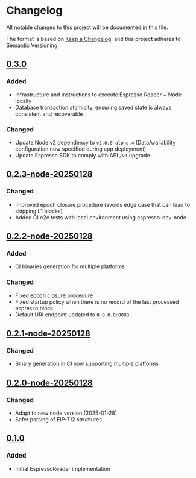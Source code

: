 <!-- markdownlint-disable MD024 -->
# Changelog

All notable changes to this project will be documented in this file.

The format is based on [Keep a Changelog](https://keepachangelog.com/en/1.0.0/),
and this project adheres to [Semantic Versioning](https://semver.org/spec/v2.0.0.html).

## [0.3.0]

### Added

- Infrastructure and instructions to execute Espresso Reader + Node locally
- Database transaction atomicity, ensuring saved state is always consistent and recoverable

### Changed

- Update Node v2 dependency to `v2.0.0-alpha.4` (DataAvailability configuration now specified during app deployment)
- Update Espresso SDK to comply with API `/v1` upgrade

## [0.2.3-node-20250128]

### Changed

- Improved epoch closure procedure (avoids edge case that can lead to skipping L1 blocks)
- Added CI e2e tests with local environment using espresso-dev-node

## [0.2.2-node-20250128]

### Added

- CI binaries generation for multiple platforms

### Changed

- Fixed epoch closure procedure
- Fixed startup policy when there is no record of the last processed espresso block
- Default URI endpoint updated to `0.0.0.0:8080`

## [0.2.1-node-20250128]

### Changed

- Binary generation in CI now supporting multiple platforms

## [0.2.0-node-20250128]

### Changed

- Adapt to new node version (2025-01-28)
- Safer parsing of EIP-712 structures

## [0.1.0]

### Added

- Initial EspressoReader implementation


<!-- markdownlint-disable MD053 -->
[Unreleased]: https://github.com/cartesi/rollups-espresso-reader/compare/v0.3.0...HEAD
[0.3.0]: https://github.com/cartesi/rollups-espresso-reader/releases/tag/v0.3.0
[0.2.3-node-20250128]: https://github.com/cartesi/rollups-espresso-reader/releases/tag/v0.2.3-node-20250128
[0.2.2-node-20250128]: https://github.com/cartesi/rollups-espresso-reader/releases/tag/v0.2.2-node-20250128
[0.2.1-node-20250128]: https://github.com/cartesi/rollups-espresso-reader/releases/tag/v0.2.1-node-20250128
[0.2.0-node-20250128]: https://github.com/cartesi/rollups-espresso-reader/releases/tag/v0.2.0-node-20250128
[0.1.0]: https://github.com/cartesi/rollups-espresso-reader/releases/tag/v0.1.0
